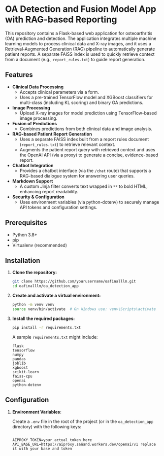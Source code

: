 # OA Detection and Fusion Model App with RAG-based Reporting

This repository contains a Flask-based web application for osteoarthritis (OA) prediction and detection. The application integrates multiple machine learning models to process clinical data and X-ray images, and it uses a Retrieval-Augmented Generation (RAG) pipeline to automatically generate patient reports. A separate FAISS index is used to quickly retrieve context from a document (e.g., `report_rules.txt`) to guide report generation.

## Features

- **Clinical Data Processing**
  - Accepts clinical parameters via a form.
  - Uses a pre-trained TensorFlow model and XGBoost classifiers for multi-class (including KL scoring) and binary OA predictions.
- **Image Processing**
  - Upload X-ray images for model prediction using TensorFlow-based image processing.
- **Fusion of Predictions**
  - Combines predictions from both clinical data and image analysis.
- **RAG-based Patient Report Generation**
  - Uses a separate FAISS index built from a report rules document (`report_rules.txt`) to retrieve relevant context.
  - Augments the patient report query with retrieved context and uses the OpenAI API (via a proxy) to generate a concise, evidence-based report.
- **Chatbot Integration**
  - Provides a chatbot interface (via the `/chat` route) that supports a RAG-based dialogue system for answering user queries.
- **Markdown Support**
  - A custom Jinja filter converts text wrapped in `**` to bold HTML, enhancing report readability.
- **Security & Configuration**
  - Uses environment variables (via python-dotenv) to securely manage API tokens and configuration settings.

## Prerequisites

- Python 3.8+
- pip
- Virtualenv (recommended)

## Installation

1. **Clone the repository:**

    ```bash
    git clone https://github.com/yourusername/oafinalllm.git
    cd oafinalllm/oa_detection_app
    ```

2. **Create and activate a virtual environment:**

    ```bash
    python -m venv venv
    source venv/bin/activate  # On Windows use: venv\Scripts\activate
    ```

3. **Install the required packages:**

    ```bash
    pip install -r requirements.txt
    ```

    A sample `requirements.txt` might include:

    ```
    Flask
    tensorflow
    numpy
    pandas
    joblib
    xgboost
    scikit-learn
    faiss-cpu
    openai
    python-dotenv
    ```

## Configuration

1. **Environment Variables:**

   Create a `.env` file in the root of the project (or in the `oa_detection_app` directory) with the following keys:

   ```init
   
   AIPROXY_TOKEN=your_actual_token_here
   API_BASE_URL=https://aiproxy.sanand.workers.dev/openai/v1 replace it with your base and token


   

   

